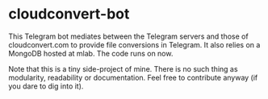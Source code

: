 # cloudconvert-bot

This Telegram bot mediates between the Telegram servers and those of
cloudconvert.com to provide file conversions in Telegram. It also relies on a
MongoDB hosted at mlab. The code runs on now.

Note that this is a tiny side-project of mine. There is no such thing as
modularity, readability or documentation. Feel free to contribute anyway (if you
dare to dig into it).

